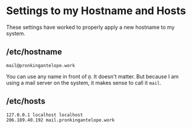 # Settings to my Hostname and Hosts

These settings have worked to properly apply a new hostname to my system.

## /etc/hostname

`mail@pronkingantelope.work`

You can use any name in front of `@`. It doesn't matter. But because I am using a mail server on the system, it makes sense to call it `mail`.

## /etc/hosts

```
127.0.0.1 localhost localhost
206.189.40.192 mail.pronkingantelope.work
```



